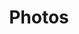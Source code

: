 ---
layout: page
title: Photos
permalink: http://photos.chris-pierce.com/
nav: true
nav_order: 5
---